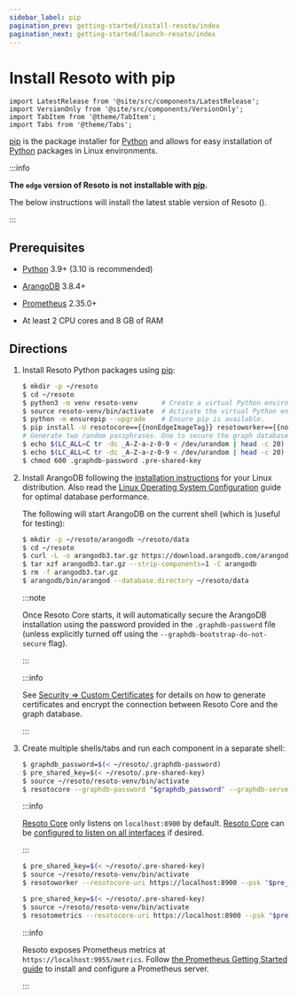 ```yaml
---
sidebar_label: pip
pagination_prev: getting-started/install-resoto/index
pagination_next: getting-started/launch-resoto/index
---
```


# Install Resoto with pip

```mdx-code-block
import LatestRelease from '@site/src/components/LatestRelease';
import VersionOnly from '@site/src/components/VersionOnly';
import TabItem from '@theme/TabItem';
import Tabs from '@theme/Tabs';
```

[pip](https://pip.pypa.io) is the package installer for [Python](https://www.python.org) and allows for easy installation of [Python](https://www.python.org) packages in Linux environments.

<VersionOnly allowed="current">

:::info

**The `edge` version of Resoto is not installable with [pip](https://pip.pypa.io).**

The below instructions will install the latest stable version of Resoto (<LatestRelease />).

:::

</VersionOnly>

## Prerequisites

- [Python](https://python.org) 3.9+ (3.10 is recommended)

- [ArangoDB](https://arangodb.com) 3.8.4+

- [Prometheus](https://prometheus.io) 2.35.0+

- At least 2 CPU cores and 8 GB of RAM

## Directions

1. Install Resoto Python packages using [pip](https://pip.pypa.io):

   ```bash title="Installing Resoto using pip"
   $ mkdir -p ~/resoto
   $ cd ~/resoto
   $ python3 -m venv resoto-venv      # Create a virtual Python environment.
   $ source resoto-venv/bin/activate  # Activate the virtual Python environment.
   $ python -m ensurepip --upgrade    # Ensure pip is available.
   $ pip install -U resotocore=={{nonEdgeImageTag}} resotoworker=={{nonEdgeImageTag}} resotometrics=={{nonEdgeImageTag}} resotoshell=={{nonEdgeImageTag}} resoto-plugin-aws=={{nonEdgeImageTag}} resoto-plugin-gcp=={{nonEdgeImageTag}} resoto-plugin-k8s=={{nonEdgeImageTag}} resoto-plugin-digitalocean=={{nonEdgeImageTag}}
   # Generate two random passphrases. One to secure the graph database and one to secure resotocore with.
   $ echo $(LC_ALL=C tr -dc _A-Z-a-z-0-9 < /dev/urandom | head -c 20) > .graphdb-password
   $ echo $(LC_ALL=C tr -dc _A-Z-a-z-0-9 < /dev/urandom | head -c 20) > .pre-shared-key
   $ chmod 600 .graphdb-password .pre-shared-key
   ```

2. Install ArangoDB following the [installation instructions](https://www.arangodb.com/docs/stable/getting-started-installation.html) for your Linux distribution. Also read the [Linux Operating System Configuration](https://www.arangodb.com/docs/stable/installation-linux-osconfiguration.html) guide for optimal database performance.

   The following will start ArangoDB on the current shell (which is )useful for testing):

   ```bash
   $ mkdir -p ~/resoto/arangodb ~/resoto/data
   $ cd ~/resoto
   $ curl -L -o arangodb3.tar.gz https://download.arangodb.com/arangodb39/Community/Linux/arangodb3-linux-3.9.1.tar.gz
   $ tar xzf arangodb3.tar.gz --strip-components=1 -C arangodb
   $ rm -f arangodb3.tar.gz
   $ arangodb/bin/arangod --database.directory ~/resoto/data
   ```

   :::note

   Once Resoto Core starts, it will automatically secure the ArangoDB installation using the password provided in the `.graphdb-password` file (unless explicitly turned off using the `--graphdb-bootstrap-do-not-secure` flag).

   :::

   :::info

   See [Security ⇒ Custom Certificates](../../reference/security.md#custom-certificates) for details on how to generate certificates and encrypt the connection between Resoto Core and the graph database.

   :::

3. Create multiple shells/tabs and run each component in a separate shell:

   <Tabs>
   <TabItem value="resotocore" label="resotocore">

   ```bash
   $ graphdb_password=$(< ~/resoto/.graphdb-password)
   $ pre_shared_key=$(< ~/resoto/.pre-shared-key)
   $ source ~/resoto/resoto-venv/bin/activate
   $ resotocore --graphdb-password "$graphdb_password" --graphdb-server http://localhost:8529 --psk "$pre_shared_key" --ui-path ~/resoto/ui
   ```

   :::info

   [Resoto Core](../../reference/components/core.md) only listens on `localhost:8900` by default. [Resoto Core](../../reference/components/core.md) can be [configured to listen on all interfaces](../../reference/configuration/core.md#network-interfaces) if desired.

   :::

   </TabItem>
   <TabItem value="resotoworker" label="resotoworker">

   ```bash
   $ pre_shared_key=$(< ~/resoto/.pre-shared-key)
   $ source ~/resoto/resoto-venv/bin/activate
   $ resotoworker --resotocore-uri https://localhost:8900 --psk "$pre_shared_key"
   ```

   </TabItem>
   <TabItem value="resotometrics" label="resotometrics">

   ```bash
   $ pre_shared_key=$(< ~/resoto/.pre-shared-key)
   $ source ~/resoto/resoto-venv/bin/activate
   $ resotometrics --resotocore-uri https://localhost:8900 --psk "$pre_shared_key"
   ```

   :::info

   Resoto exposes Prometheus metrics at `https://localhost:9955/metrics`. Follow [the Prometheus Getting Started guide](https://prometheus.io/docs/prometheus/latest/getting_started) to install and configure a Prometheus server.

   :::

   </TabItem>
   </Tabs>
